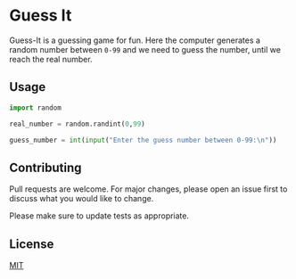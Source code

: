 # Guess It

Guess-It is a guessing game for fun. Here the computer generates a random number between `0-99` and we need to guess the number, until we reach the real number.

## Usage

```python
import random

real_number = random.randint(0,99)

guess_number = int(input("Enter the guess number between 0-99:\n"))

```

## Contributing
Pull requests are welcome. For major changes, please open an issue first to discuss what you would like to change.

Please make sure to update tests as appropriate.

## License
[MIT](https://choosealicense.com/licenses/mit/)
